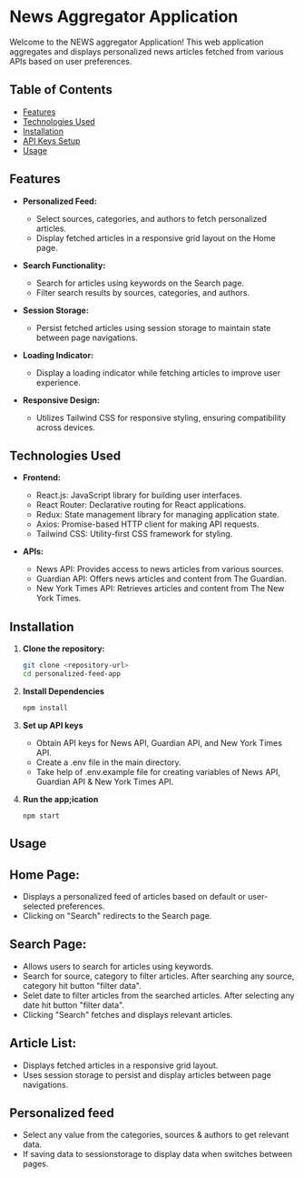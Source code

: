 # News Aggregator Application

Welcome to the NEWS aggregator Application! This web application aggregates and displays personalized news articles fetched from various APIs based on user preferences.

## Table of Contents

- [Features](#features)
- [Technologies Used](#technologies-used)
- [Installation](#installation)
- [API Keys Setup](#api-keys-setup)
- [Usage](#usage)

## Features

- **Personalized Feed:**
  - Select sources, categories, and authors to fetch personalized articles.
  - Display fetched articles in a responsive grid layout on the Home page.

- **Search Functionality:**
  - Search for articles using keywords on the Search page.
  - Filter search results by sources, categories, and authors.

- **Session Storage:**
  - Persist fetched articles using session storage to maintain state between page navigations.

- **Loading Indicator:**
  - Display a loading indicator while fetching articles to improve user experience.

- **Responsive Design:**
  - Utilizes Tailwind CSS for responsive styling, ensuring compatibility across devices.

## Technologies Used

- **Frontend:**
  - React.js: JavaScript library for building user interfaces.
  - React Router: Declarative routing for React applications.
  - Redux: State management library for managing application state.
  - Axios: Promise-based HTTP client for making API requests.
  - Tailwind CSS: Utility-first CSS framework for styling.

- **APIs:**
  - News API: Provides access to news articles from various sources.
  - Guardian API: Offers news articles and content from The Guardian.
  - New York Times API: Retrieves articles and content from The New York Times.

## Installation

1. **Clone the repository:**

   ```bash
   git clone <repository-url>
   cd personalized-feed-app

2. **Install Dependencies**

    ```bash
    npm install

3. **Set up API keys**
   - Obtain API keys for News API, Guardian API, and New York Times API.
   - Create a .env file in the main directory.
   - Take help of .env.example file for creating variables of News API, Guardian API & New York Times API.

4. **Run the app;ication**
   
   ```
   npm start

## Usage

## Home Page:

- Displays a personalized feed of articles based on default or user-selected preferences.
- Clicking on "Search" redirects to the Search page.

## Search Page:

- Allows users to search for articles using keywords.
- Search for source, category to filter articles. After searching any source, category hit button "filter data".
- Selet date to filter articles from the searched articles. After selecting any date hit button "filter data".
- Clicking "Search" fetches and displays relevant articles.
 
## Article List:

- Displays fetched articles in a responsive grid layout.
- Uses session storage to persist and display articles between page navigations.

## Personalized feed 

- Select any value from the categories, sources & authors to get relevant data.
-  If saving data to sessionstorage to display data when switches between pages.
